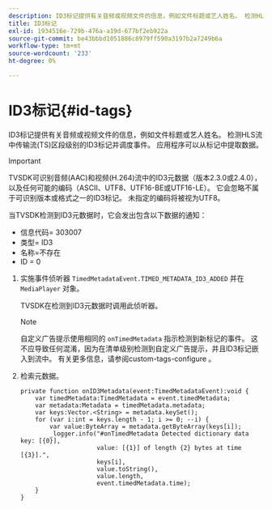 ```yaml
---
description: ID3标记提供有关音频或视频文件的信息，例如文件标题或艺人姓名。 检测HLS流中传输流(TS)区段级别的ID3标记并调度事件。 应用程序可以从标记中提取数据。
title: ID3标记
exl-id: 1934516e-729b-476a-a19d-677bf2eb922a
source-git-commit: be43bbbd1051886c8979ff590a3197b2a7249b6a
workflow-type: tm+mt
source-wordcount: '233'
ht-degree: 0%

---
```


# ID3标记{#id-tags}

ID3标记提供有关音频或视频文件的信息，例如文件标题或艺人姓名。 检测HLS流中传输流(TS)区段级别的ID3标记并调度事件。 应用程序可以从标记中提取数据。

>[!IMPORTANT]
>
>TVSDK可识别音频(AAC)和视频(H.264)流中的ID3元数据（版本2.3.0或2.4.0），以及任何可能的编码（ASCII、UTF8、UTF16-BE或UTF16-LE）。 它会忽略不属于可识别版本或格式之一的ID3标记。 未指定的编码将被视为UTF8。

当TVSDK检测到ID3元数据时，它会发出包含以下数据的通知：

* 信息代码= 303007
* 类型= ID3
* 名称=不存在
* ID = 0

1. 实施事件侦听器 `TimedMetadataEvent.TIMED_METADATA_ID3_ADDED` 并在 `MediaPlayer` 对象。

   TVSDK在检测到ID3元数据时调用此侦听器。

   >[!NOTE]
   >
   >自定义广告提示使用相同的 `onTimedMetadata` 指示检测到新标记的事件。 这不应导致任何混淆，因为在清单级别检测到自定义广告提示，并且ID3标记嵌入到流中。 有关更多信息，请参阅custom-tags-configure 。

1. 检索元数据。

   ```
   private function onID3Metadata(event:TimedMetadataEvent):void { 
       var timedMetadata:TimedMetadata = event.timedMetadata; 
       var metadata:Metadata = timedMetadata.metadata; 
       var keys:Vector.<String> = metadata.keySet(); 
       for (var i:int = keys.length - 1; i >= 0; --i) { 
           var value:ByteArray = metadata.getByteArray(keys[i]); 
           _logger.info("#onTimedMetadata Detected dictionary data key: [{0}],  
                        value: [{1}] of length {2} bytes at time [{3}].",  
                        keys[i],  
                        value.toString(),  
                        value.length,  
                        event.timedMetadata.time); 
       } 
   } 
   ```
